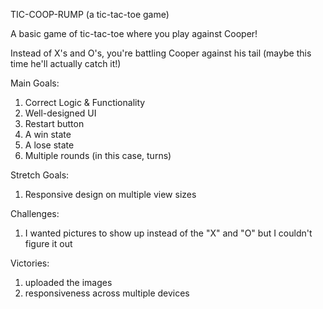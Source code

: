 TIC-COOP-RUMP (a tic-tac-toe game)

A basic game of tic-tac-toe where you play against Cooper!

Instead of X's and O's, you're battling Cooper against his tail (maybe this time he'll actually catch it!)

Main Goals:
1. Correct Logic & Functionality
2. Well-designed UI
3. Restart button
4. A win state
5. A lose state
6. Multiple rounds (in this case, turns)

Stretch Goals:
1. Responsive design on multiple view sizes

Challenges:
1. I wanted pictures to show up instead of the "X" and "O" but I couldn't figure it out

Victories:
1. uploaded the images
2. responsiveness across multiple devices